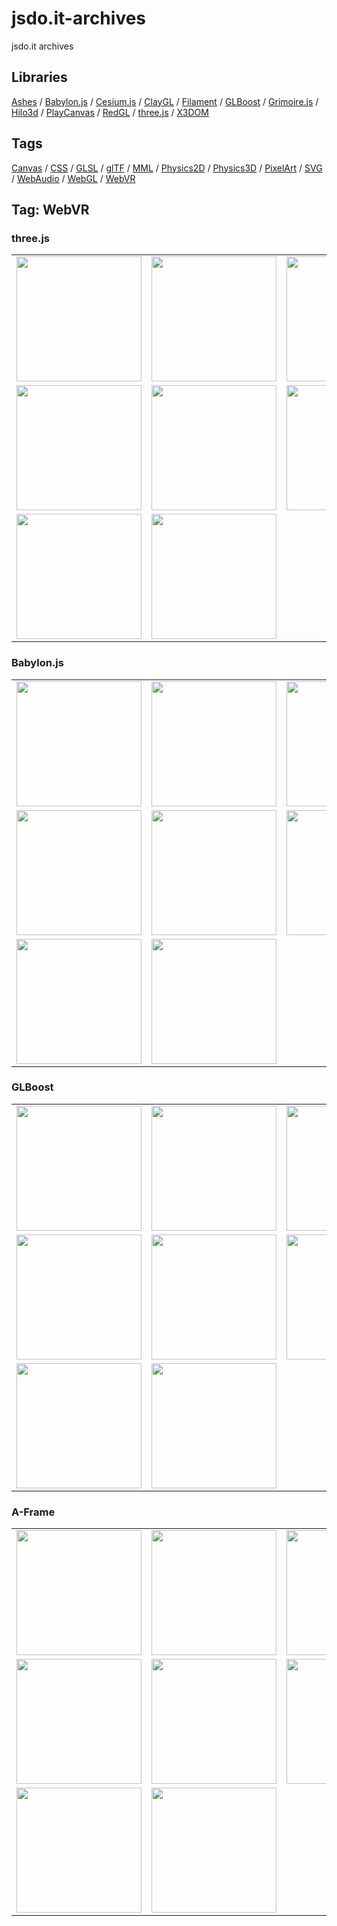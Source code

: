 # jsdo.it-archives
jsdo.it archives

## Libraries

[Ashes](../ashes) / [Babylon.js](../babylon.js) / [Cesium.js](../cesium.js) / [ClayGL](../claygl) / [Filament](../filament) / [GLBoost](../glboost)  / [Grimoire.js](../grimoire.js) / [Hilo3d](../hilo3d) / [PlayCanvas](../playcanvas) / [RedGL](../redgl) / [three.js](../three.js) / [X3DOM](../x3dom)

## Tags

[Canvas](../canvas) / [CSS](../css) / [GLSL](../glsl) / [glTF](../gltf) / [MML](../mml) / [Physics2D](../physics2d) / [Physics3D](../physics3d) / [PixelArt](../pixelart) / [SVG](../svg) / [WebAudio](../webaudio) / [WebGL](../webgl) / [WebVR](../webvr)

## Tag: WebVR

### three.js

<table>
<tr>
<td><a href="https://cx20.github.io/jsdo.it-archives/cx20/WmiX" title="[WebVR] three.js で WebVR を試してみるテスト（調整中）"><img src="https://cx20.github.io/jsdo.it-archives/screenshot/WmiX.jpg" width="200" height="200"></a></td>
<td><a href="https://cx20.github.io/jsdo.it-archives/cx20/21Bb" title="[WebVR] three.js で WebVR を試してみるテスト（その２）（調整中）"><img src="https://cx20.github.io/jsdo.it-archives/screenshot/21Bb.jpg" width="200" height="200"></a></td>
<td><a href="https://cx20.github.io/jsdo.it-archives/cx20/qc23" title="[WebVR] three.js で WebVR を試してみるテスト（その３）（調整中）"><img src="https://cx20.github.io/jsdo.it-archives/screenshot/qc23.jpg" width="200" height="200"></a></td>
<td><a href="https://cx20.github.io/jsdo.it-archives/cx20/OTye" title="[WebVR] three.js で WebVR を試してみるテスト（その４）（調整中）"><img src="https://cx20.github.io/jsdo.it-archives/screenshot/OTye.jpg" width="200" height="200"></a></td>
</tr>
<tr>
<td><a href="https://cx20.github.io/jsdo.it-archives/cx20/0qa7" title="[WebVR] three.js で WebVR を試してみるテスト（その５）（調整中）"><img src="https://cx20.github.io/jsdo.it-archives/screenshot/0qa7.jpg" width="200" height="200"></a></td>
<td><a href="https://cx20.github.io/jsdo.it-archives/cx20/AJ0Q" title="[WebVR] three.js で WebVR を試してみるテスト（その６）（調整中）"><img src="https://cx20.github.io/jsdo.it-archives/screenshot/AJ0Q.jpg" width="200" height="200"></a></td>
<td><a href="https://cx20.github.io/jsdo.it-archives/cx20/uYrb" title="[WebVR] three.js で WebVR を試してみるテスト（その７）（調整中）"><img src="https://cx20.github.io/jsdo.it-archives/screenshot/uYrb.jpg" width="200" height="200"></a></td>
<td><a href="https://cx20.github.io/jsdo.it-archives/cx20/KqBG" title="[WebVR] three.js で WebVR を試してみるテスト（その８）（調整中）"><img src="https://cx20.github.io/jsdo.it-archives/screenshot/KqBG.jpg" width="200" height="200"></a></td>
</tr>
<tr>
<td><a href="https://cx20.github.io/jsdo.it-archives/cx20/61Ar" title="[WebVR] three.js で WebVR を試してみるテスト（その９）（調整中）"><img src="https://cx20.github.io/jsdo.it-archives/screenshot/61Ar.jpg" width="200" height="200"></a></td>
<td><a href="https://cx20.github.io/jsdo.it-archives/cx20/qJee" title="[WebVR] three.js で WebVR を試してみるテスト（その１０）（調整中）"><img src="https://cx20.github.io/jsdo.it-archives/screenshot/qJee.jpg" width="200" height="200"></a></td>
<td></td>
<td></td>
</tr>
</table>

### Babylon.js

<table>
<tr>
<td><a href="https://cx20.github.io/jsdo.it-archives/cx20/WPxV" title="[WebVR] Babylon.js で WebVR を試してみるテスト（調整中）"><img src="https://cx20.github.io/jsdo.it-archives/screenshot/WPxV.jpg" width="200" height="200"></a></td>
<td><a href="https://cx20.github.io/jsdo.it-archives/cx20/Ut6C" title="[WebVR] Babylon.js で WebVR を試してみるテスト（その２）（調整中）"><img src="https://cx20.github.io/jsdo.it-archives/screenshot/Ut6C.jpg" width="200" height="200"></a></td>
<td><a href="https://cx20.github.io/jsdo.it-archives/cx20/Om12" title="[WebVR] Babylon.js で WebVR を試してみるテスト（その３）（調整中）"><img src="https://cx20.github.io/jsdo.it-archives/screenshot/Om12.jpg" width="200" height="200"></a></td>
<td><a href="https://cx20.github.io/jsdo.it-archives/cx20/IVHj" title="[WebVR] Babylon.js で WebVR を試してみるテスト（その４）（調整中）"><img src="https://cx20.github.io/jsdo.it-archives/screenshot/IVHj.jpg" width="200" height="200"></a></td>
</tr>
<tr>
<td><a href="https://cx20.github.io/jsdo.it-archives/cx20/qXC9" title="[WebVR] Babylon.js で WebVR を試してみるテスト（その５）（調整中）"><img src="https://cx20.github.io/jsdo.it-archives/screenshot/qXC9.jpg" width="200" height="200"></a></td>
<td><a href="https://cx20.github.io/jsdo.it-archives/cx20/AJDq" title="[WebVR] Babylon.js で WebVR を試してみるテスト（その６）（調整中）"><img src="https://cx20.github.io/jsdo.it-archives/screenshot/AJDq.jpg" width="200" height="200"></a></td>
<td><a href="https://cx20.github.io/jsdo.it-archives/cx20/Gl5H" title="[WebVR] Babylon.js で WebVR を試してみるテスト（その７）（調整中）"><img src="https://cx20.github.io/jsdo.it-archives/screenshot/Gl5H.jpg" width="200" height="200"></a></td>
<td><a href="https://cx20.github.io/jsdo.it-archives/cx20/2F1m" title="[WebVR] Babylon.js で WebVR を試してみるテスト（その８）（調整中）"><img src="https://cx20.github.io/jsdo.it-archives/screenshot/2F1m.jpg" width="200" height="200"></a></td>
</tr>
<tr>
<td><a href="https://cx20.github.io/jsdo.it-archives/cx20/4nrS" title="[WebVR] Babylon.js で WebVR を試してみるテスト（その９）（調整中）"><img src="https://cx20.github.io/jsdo.it-archives/screenshot/4nrS.jpg" width="200" height="200"></a></td>
<td><a href="https://cx20.github.io/jsdo.it-archives/cx20/2RJb" title="[WebVR] Babylon.js で WebVR を試してみるテスト（その１０）（調整中）"><img src="https://cx20.github.io/jsdo.it-archives/screenshot/2RJb.jpg" width="200" height="200"></a></td>
<td></td>
<td></td>
</tr>
</table>

### GLBoost
<table>
<tr>
<td><a href="https://cx20.github.io/jsdo.it-archives/cx20/2e3y" title="[WebVR] GLBoost で WebVR を試してみるテスト（調整中）"><img src="https://cx20.github.io/jsdo.it-archives/screenshot/2e3y.jpg" width="200" height="200"></a></td>
<td><a href="https://cx20.github.io/jsdo.it-archives/cx20/akl7" title="[WebVR] GLBoost で WebVR を試してみるテスト（その２）（調整中）"><img src="https://cx20.github.io/jsdo.it-archives/screenshot/akl7.jpg" width="200" height="200"></a></td>
<td><a href="https://cx20.github.io/jsdo.it-archives/cx20/GeUE" title="[WebVR] GLBoost で WebVR を試してみるテスト（その３）（調整中）"><img src="https://cx20.github.io/jsdo.it-archives/screenshot/GeUE.jpg" width="200" height="200"></a></td>
<td><a href="https://cx20.github.io/jsdo.it-archives/cx20/SePJ" title="[WebVR] GLBoost で WebVR を試してみるテスト（その４）（調整中）"><img src="https://cx20.github.io/jsdo.it-archives/screenshot/SePJ.jpg" width="200" height="200"></a></td>
</tr>
<tr>
<td><a href="https://cx20.github.io/jsdo.it-archives/cx20/0iRm" title="[WebVR] GLBoost で WebVR を試してみるテスト（その５）（調整中）"><img src="https://cx20.github.io/jsdo.it-archives/screenshot/0iRm.jpg" width="200" height="200"></a></td>
<td><a href="https://cx20.github.io/jsdo.it-archives/cx20/ygHt" title="[WebVR] GLBoost で WebVR を試してみるテスト（その６）（調整中）"><img src="https://cx20.github.io/jsdo.it-archives/screenshot/ygHt.jpg" width="200" height="200"></a></td>
<td><a href="https://cx20.github.io/jsdo.it-archives/cx20/iGLM" title="[WebVR] GLBoost で WebVR を試してみるテスト（その７）（調整中）"><img src="https://cx20.github.io/jsdo.it-archives/screenshot/iGLM.jpg" width="200" height="200"></a></td>
<td><a href="https://cx20.github.io/jsdo.it-archives/cx20/C42E" title="[WebVR] GLBoost で WebVR を試してみるテスト（その８）（調整中）"><img src="https://cx20.github.io/jsdo.it-archives/screenshot/C42E.jpg" width="200" height="200"></a></td>
</tr>
<tr>
<td><a href="https://cx20.github.io/jsdo.it-archives/cx20/0S4u" title="[WebVR] GLBoost で WebVR を試してみるテスト（その９）（調整中）"><img src="https://cx20.github.io/jsdo.it-archives/screenshot/0S4u.jpg" width="200" height="200"></a></td>
<td><a href="https://cx20.github.io/jsdo.it-archives/cx20/SZRu" title="[WebVR] GLBoost で WebVR を試してみるテスト（その１０）（調整中）"><img src="https://cx20.github.io/jsdo.it-archives/screenshot/SZRu.jpg" width="200" height="200"></a></td>
<td></td>
<td></td>
</tr>
</table>

### A-Frame
<table>
<tr>
<td><a href="https://cx20.github.io/jsdo.it-archives/cx20/6X3S" title="[WebVR] A-Frame で WebVR を試してみるテスト（調整中）"><img src="https://cx20.github.io/jsdo.it-archives/screenshot/6X3S.jpg" width="200" height="200"></a></td>
<td><a href="https://cx20.github.io/jsdo.it-archives/cx20/yzbu" title="[WebVR] A-Frame で WebVR を試してみるテスト（その２）（調整中）"><img src="https://cx20.github.io/jsdo.it-archives/screenshot/yzbu.jpg" width="200" height="200"></a></td>
<td><a href="https://cx20.github.io/jsdo.it-archives/cx20/0ZUL" title="[WebVR] A-Frame で WebVR を試してみるテスト（その３）（調整中）"><img src="https://cx20.github.io/jsdo.it-archives/screenshot/0ZUL.jpg" width="200" height="200"></a></td>
<td><a href="https://cx20.github.io/jsdo.it-archives/cx20/qh52" title="[WebVR] A-Frame で WebVR を試してみるテスト（その４）（調整中）"><img src="https://cx20.github.io/jsdo.it-archives/screenshot/qh52.jpg" width="200" height="200"></a></td>
</tr>
<tr>
<td><a href="https://cx20.github.io/jsdo.it-archives/cx20/syCY" title="[WebVR] A-Frame で WebVR を試してみるテスト（その５）（調整中）"><img src="https://cx20.github.io/jsdo.it-archives/screenshot/syCY.jpg" width="200" height="200"></a></td>
<td><a href="https://cx20.github.io/jsdo.it-archives/cx20/8tid" title="[WebVR] A-Frame で WebVR を試してみるテスト（その６）（調整中）"><img src="https://cx20.github.io/jsdo.it-archives/screenshot/8tid.jpg" width="200" height="200"></a></td>
<td><a href="https://cx20.github.io/jsdo.it-archives/cx20/Qb57" title="[WebVR] A-Frame で WebVR を試してみるテスト（その７）（調整中）"><img src="https://cx20.github.io/jsdo.it-archives/screenshot/Qb57.jpg" width="200" height="200"></a></td>
<td><a href="https://cx20.github.io/jsdo.it-archives/cx20/SDFt" title="[WebVR] A-Frame で WebVR を試してみるテスト（その８）（調整中）"><img src="https://cx20.github.io/jsdo.it-archives/screenshot/SDFt.jpg" width="200" height="200"></a></td>
</tr>
<tr>
<td><a href="https://cx20.github.io/jsdo.it-archives/cx20/SxLP" title="[WebVR] A-Frame で WebVR を試してみるテスト（その９）（調整中）"><img src="https://cx20.github.io/jsdo.it-archives/screenshot/SxLP.jpg" width="200" height="200"></a></td>
<td><a href="https://cx20.github.io/jsdo.it-archives/cx20/oIp7" title="[WebVR] A-Frame で WebVR を試してみるテスト（その１０）（調整中）"><img src="https://cx20.github.io/jsdo.it-archives/screenshot/oIp7.jpg" width="200" height="200"></a></td>
<td></td>
<td></td>
</tr>
</table>
